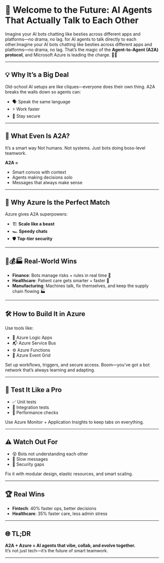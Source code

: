 # 🚀 Welcome to the Future: AI Agents That Actually Talk to Each Other

Imagine your AI bots chatting like besties across different apps and platforms—no drama, no lag. for AI agents to talk directly to each other.Imagine your AI bots chatting like besties across different apps and platforms—no drama, no lag. That’s the magic of the **Agent-to-Agent (A2A) protocol**, and Microsoft Azure is leading the charge. 💬🤖

---

## 💡 Why It’s a Big Deal

Old-school AI setups are like cliques—everyone does their own thing. A2A breaks the walls down so agents can:

- 🗣️ Speak the same language  
- ⚡ Work faster  
- 🔐 Stay secure  

---

## 🧠 What Even Is A2A?

It’s a smart way Not humans. Not systems. Just bots doing boss-level teamwork.

**A2A =**
- Smart convos with context  
- Agents making decisions solo  
- Messages that always make sense  

---

## 💙 Why Azure Is the Perfect Match

Azure gives A2A superpowers:

- 🏗️ **Scale like a beast**  
- 🏎️ **Speedy chats**  
- 🛡️ **Top-tier security**  

---

## 🏥💰🏭 Real-World Wins

- **Finance**: Bots manage risks + rules in real time 💸  
- **Healthcare**: Patient care gets smarter + faster 🏥  
- **Manufacturing**: Machines talk, fix themselves, and keep the supply chain flowing 🏭  

---

## 🛠️ How to Build It in Azure

Use tools like:

- 🧩 Azure Logic Apps  
- 📬 Azure Service Bus  
- ⚙️ Azure Functions  
- 🔔 Azure Event Grid  

Set up workflows, triggers, and secure access. Boom—you’ve got a bot network that’s always learning and adapting.

---

## 🧪 Test It Like a Pro

- ✅ Unit tests  
- 🔄 Integration tests  
- 🚦 Performance checks  

Use Azure Monitor + Application Insights to keep tabs on everything.

---

## ⚠️ Watch Out For

- 😵 Bots not understanding each other  
- 🐢 Slow messages  
- 🚨 Security gaps  

Fix it with modular design, elastic resources, and smart scaling.

---

## 🏆 Real Wins
- **Fintech**: 40% faster ops, better decisions  
- **Healthcare**: 35% faster care, less admin stress  

---

## 🌐 TL;DR

**A2A + Azure = AI agents that vibe, collab, and evolve together.**  
It’s not just tech—it’s the future of smart teamwork.

---
